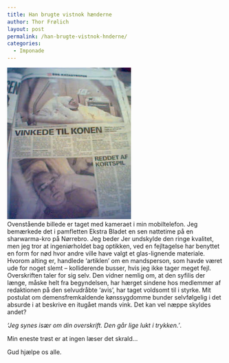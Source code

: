 ```yaml
---
title: Han brugte vistnok hænderne
author: Thor Frølich
layout: post
permalink: /han-brugte-vistnok-hnderne/
categories:
  - Imponade
---
```

![En nobel og dygtig mand][1]  
Ovenstående billede er taget med kameraet i min mobiltelefon. Jeg bemærkede det i pamfletten Ekstra Bladet en sen nattetime på en sharwarma-kro på Nørrebro. Jeg beder Jer undskylde den ringe kvalitet, men jeg tror at ingeniørholdet bag optikken, ved en fejltagelse har benyttet en form for nød hvor andre ville have valgt et glas-lignende materiale. Hvorom alting er, handlede ‘artiklen’ om en mandsperson, som havde været ude for noget slemt – kolliderende busser, hvis jeg ikke tager meget fejl. Overskriften taler for sig selv. Den vidner nemlig om, at den syfilis der længe, måske helt fra begyndelsen, har hærget sindene hos medlemmer af redaktionen på den selvudråbte ‘avis’, har taget voldsomt til i styrke. Mit postulat om demensfremkaldende kønssygdomme bunder selvfølgelig i det absurde i at beskrive en itugået mands vink. Det kan vel næppe skyldes andet?

*‘Jeg synes især om din overskrift. Den går lige lukt i trykken.’*.

Min eneste trøst er at ingen læser det skrald…

Gud hjælpe os alle.

 [1]: /images/vinkede_til_konen_01.jpg
